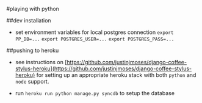 #playing with python

##dev installation

* set environment variables for local postgres connection 
        `export PP_DB=...`
        `export POSTGRES_USER=...`
        `export POSTGRES_PASS=...` 

##pushing to heroku

* see instructions on [https://github.com/justinjmoses/django-coffee-stylus-heroku](https://github.com/justinjmoses/django-coffee-stylus-heroku) for setting up an appropriate heroku stack with both `python` and `node` support.


* run `heroku run python manage.py syncdb` to setup the database